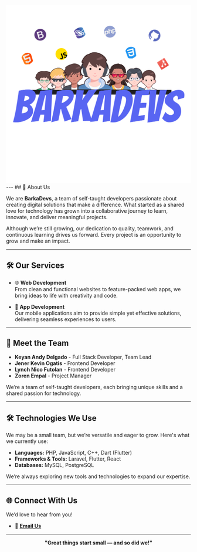 <!-- Replace "barkadevs-logo.jpg" with your actual image file name -->
<div align="center">
  <img src="logo.png" alt="BarkaDevs Logo"/>
</div>
---
## 🌟 About Us

We are **BarkaDevs**, a team of self-taught developers passionate about creating digital solutions that make a difference. What started as a shared love for technology has grown into a collaborative journey to learn, innovate, and deliver meaningful projects.  

Although we’re still growing, our dedication to quality, teamwork, and continuous learning drives us forward. Every project is an opportunity to grow and make an impact.

---

## 🛠️ Our Services

- 🌐 **Web Development**  
  From clean and functional websites to feature-packed web apps, we bring ideas to life with creativity and code.

- 📱 **App Development**  
  Our mobile applications aim to provide simple yet effective solutions, delivering seamless experiences to users.

---

## 👥 Meet the Team

- **Keyan Andy Delgado** - Full Stack Developer, Team Lead  
- **Jener Kevin Ogatis** - Frontend Developer  
- **Lynch Nico Futolan** - Frontend Developer  
- **Zoren Empal** - Project Manager  

We’re a team of self-taught developers, each bringing unique skills and a shared passion for technology.

---

## 🛠️ Technologies We Use

We may be a small team, but we’re versatile and eager to grow. Here's what we currently use:

- **Languages:** PHP, JavaScript, C++, Dart (Flutter)  
- **Frameworks & Tools:** Laravel, Flutter, React  
- **Databases:** MySQL, PostgreSQL  

We’re always exploring new tools and technologies to expand our expertise.

---

## 🌐 Connect With Us

We’d love to hear from you!  

- 📧 **[Email Us](mailto:barkadevszxc@gmail.com)**  

---

<p align="center">
  <strong>"Great things start small — and so did we!"</strong>
</p>
